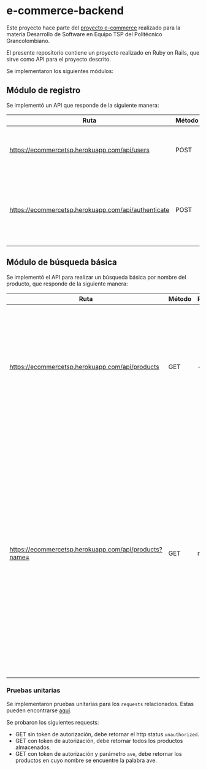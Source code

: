 # e-commerce-backend

Este proyecto hace parte del [proyecto e-commerce](https://github.com/users/davidauza-engineer/projects/1) realizado para la materia Desarrollo de Software en Equipo TSP del Politécnico Grancolombiano.

El presente repositorio contiene un proyecto realizado en Ruby on Rails, que sirve como API para el proyecto descrito.

Se implementaron los siguientes módulos:

## Módulo de registro

Se implementó un API que responde de la siguiente manera:

| Ruta | Método | Parámetros | Efecto |
|------|--------|------------|--------|
https://ecommercetsp.herokuapp.com/api/users | POST | {"api_user":{"name":"James Bond","email":"jbond@mi6.org","password":"vesper","password_confirmation":"vesper"}} | Con los parámetros adecuados crea un nuevo usuario. |
https://ecommercetsp.herokuapp.com/api/authenticate | POST | {"email":"jbond@mi6.org","password":"vesper"} | Con credenciales válidas devuelve un JSON Web Token usado para autenticar al usuario.

## Módulo de búsqueda básica

Se implementó el API para realizar un búsqueda básica por nombre del producto, que responde de la siguiente manera:

| Ruta | Método | Parámetros | Efecto |
|------|--------|------------|--------|
https://ecommercetsp.herokuapp.com/api/products | GET | - | Para que el API responda correctamente se debe enviar el encabezado 'Authorization' con el valor del token de autorización. Devuelve todos los productos almacenados en la base de datos. |
https://ecommercetsp.herokuapp.com/api/products?name= | GET | name=ave | Para que el API responda correctamente se debe enviar el encabezado 'Authorization' con el valor del token de autorización, y un valor para el parámetro name. Devuelve todos los productos almacenados en la base de datos, que contengan en su nombre, el texto especificado en el parámetro name. Para este caso serían todos los productos cuyo nombre contenga la palabra 'ave'. |

### Pruebas unitarias

Se implementaron pruebas unitarias para los `requests` relacionados. Estas pueden encontrarse [aquí](https://github.com/davidauza-engineer/e-commerce-backend/blob/develop/spec/requests/products_spec.rb).

Se probaron los siguientes requests:

- GET sin token de autorización, debe retornar el http status `unauthorized`.
- GET con token de autorización, debe retornar todos los productos almacenados.
- GET con token de autorización y parámetro `ave`, debe retornar los productos en cuyo nombre se encuentre la palabra ave.

